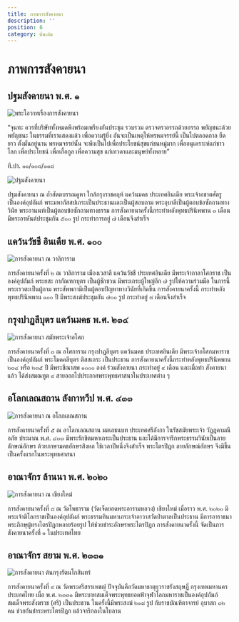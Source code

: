 ```yaml
---
title: ภาพการสังคายนา
description: ''
position: 6
category: ต้นเล่ม
---
```


<buddhist-verse>
  <template v-slot:header>พุทธดำรัส</template>
  <template v-slot:body>
    “อานนท์ บางทีพวกเธอพึงมีความคิดอย่างนี้ว่า <br/>
    ปาพจน์มีพระศาสดาล่วงแล้ว พระศาสดาของพวกเราไม่มี <br/>
    ข้อนี้ พวกเธอไม่พึงเห็นอย่างนั้น <br/>
    ธรรมก็ดี วินัยก็ดี อันใดอันเราแสดงแล้ว ได้บัญญัติไว้แล้วแก่พวกเธอ <br/>
    ธรรมและวินัย อันนั้น จักเป็นศาสดา แห่งพวกเธอ <br/>
    โดยกาลล่วงไปแห่งเรา” 
  </template>
  <template v-slot:footer>ที.มหา. ๑๐/๑๔๑/๑๗๘</template>
</buddhist-verse>

# ภาพการสังคายนา

## ปฐมสังคายนา พ.ศ. ๑

![พระโอวาทเรื่องการสังคายนา](/images/sangiti-images/001.png) 

“จุนทะ ควรที่บริษัททั้งหมดพึงพร้อมเพรียงกันประชุม รวบรวม ตรวจตราอรรถด้วยอรรถ พยัญชนะด้วย พยัญชนะ ในธรรมที่เราแสดงแล้ว เพื่อความรู้ยิ่ง อันจะเป็นเหตุให้พรหมจรรย์นี้ เป็นไปตลอดกาล ยืดยาว ตั้งมั่นอยู่นาน พรหมจรรย์นั้น จะพึงเป็นไปเพื่อประโยชน์สุขแก่ชนหมู่มาก เพื่ออนุเคราะห์แก่ชาวโลก เพื่อประโยชน์ เพื่อเกื้อกูล เพื่อความสุข แก่เทวดาและมนุษย์ทั้งหลาย” 

<div class="text-right pb-16">ที.ปา. ๑๑/๑๐๘/๑๑๘</div>

![ปฐมสังคายนา](/images/sangiti-images/002.png) 

ปฐมสังคายนา ณ ถ้ำสัตตบรรณคูหา ใกล้กรุงราชคฤห์ แคว้นมคธ ประเทศอินเดีย พระเจ้าอชาตศัตรู เป็นองค์อุปถัมภ์ พระมหากัสสปเถระเป็นประธานและเป็นผู้สอบถาม พระอุบาลีเป็นผู้ตอบข้อซักถามทางวินัย พระอานนท์เป็นผู้ตอบข้อซักถามทางธรรม การสังคายนาครั้งนี้กระทำหลังพุทธปรินิพพาน ๓ เดือน มีพระอรหันต์ประชุมกัน ๕๐๐ รูป กระทำการอยู่ ๗ เดือนจึงสำเร็จ 

## แคว้นวัชชี อินเดีย พ.ศ. ๑๐๐

![การสังคายนา ณ วาลิการาม](/images/sangiti-images/003.png) 

การสังคายนาครั้งที่ ๒ ณ วาลิการาม เมืองเวสาลี แคว้นวัชชี ประเทศอินเดีย มีพระเจ้ากาลาโศกราช เป็นองค์อุปถัมภ์ พระยสะ กากัณฑกบุตร เป็นผู้ชักชวน มีพระเถระผู้ใหญ่อีก ๗ รูปให้ความร่วมมือ ในการนี้พระเรวตะเป็นผู้ถาม พระสัพพกามีเป็นผู้ตอบปัญหาทางวินัยที่เกิดขึ้น การสังคายนาครั้งนี้ กระทำหลังพุทธปรินิพพาน ๑๐๐ ปี มีพระสงฆ์ประชุมกัน ๗๐๐ รูป กระทำอยู่ ๘ เดือนจึงสำเร็จ 

## กรุงปาฏลีบุตร แคว้นมคธ พ.ศ. ๒๓๔

![การสังคายนา สมัยพระเจ้าอโศก](/images/sangiti-images/004.png) 

การสังคายนาครั้งที่ ๓ ณ อโศการาม กรุงปาฏลีบุตร แคว้นมคธ ประเทศอินเดีย มีพระเจ้าอโศกมหาราช เป็นองค์อุปถัมภ์ พระโมคคลีบุตร ติสสเถระ เป็นประธาน การสังคายนาครั้งนี้กระทำหลังพุทธปรินิพพาน ๒๓๔ หรือ ๒๓๕ ปี มีพระขีณาสพ ๑๐๐๐ องค์ ร่วมสังคายนา กระทำอยู่ ๙ เดือน และเมื่อทำ สังคายนาแล้ว ได้ส่งสมณทูต ๙ สายออกไปประกาศพระพุทธศาสนาในประเทศต่าง ๆ 

## อโลกเลณสถาน ลังกาทวีป พ.ศ. ๔๓๓

![การสังคายนา ณ อโลกเลณสถาน](/images/sangiti-images/005.png) 

การสังคายนาครั้งที่ ๕ ณ อาโลกเลณสถาน มตเลชนบท ประเทศศรีลังกา ในรัชสมัยพระเจ้า วัฎฎคามณีอภัย ประมาณ พ.ศ. ๔๓๓ มีพระรักขิตมหาเถระเป็นประธาน และได้มีการจารึกพระธรรมวินัยเป็นลายลักษณ์อักษร ด้วยภาษามคธอักษรสิงหล ใช้เวลาปีหนึ่งจึงสำเร็จ พระไตรปิฎก ลายลักษณ์อักษร จึงมีขึ้นเป็นครั้งแรกในพระพุทธศาสนา 

## อาณาจักร ล้านนา พ.ศ. ๒๐๒๐

![การสังคายนา ณ เชียงใหม่](/images/sangiti-images/006.png) 

การสังคายนาครั้งที่ ๘ ณ วัดโพธาราม (วัดเจ็ดยอดพระอารามหลวง) เชียงใหม่ เมื่อราว พ.ศ. ๒๐๒๐ มีพระเจ้าติโลกราชเป็นองค์อุปถัมภ์ พระธรรมทินมหาเถระเจ้าอาวาสวัดป่าตาลเป็นประธาน มีการอาราธนาพระภิกษุผู้ทรงไตรปิฎกหลายร้อยรูป ให้ช่วยชำระอักษรพระไตรปิฎก การสังคายนาครั้งนี้ จัดเป็นการสังคายนาครั้งที่ ๑ ในประเทศไทย 

## อาณาจักร สยาม พ.ศ. ๒๓๓๑

![การสังคายนา ต้นกรุงรัตนโกสินทร์](/images/sangiti-images/007.png) 

การสังคายนาครั้งที่ ๙ ณ วัดพระศรีสรรเพชญ์ ปัจจุบันคือวัดมหาธาตุยุวราชรังสฤษฎิ์ กรุงเทพมหานคร ประเทศไทย เมื่อ พ.ศ. ๒๓๓๑ มีพระบาทสมเด็จพระพุทธยอดฟ้าจุฬาโลกมหาราชเป็นองค์อุปภัมภ์ สมเด็จพระสังฆราช (ศรี) เป็นประธาน ในครั้งนี้มีพระสงฆ์ ๒๑๘ รูป กับราชบัณฑิตาจารย์ อุบาสก ๓๒ คน ช่วยกันชำระพระไตรปิฎก แล้วจารึกลงในใบลาน 

